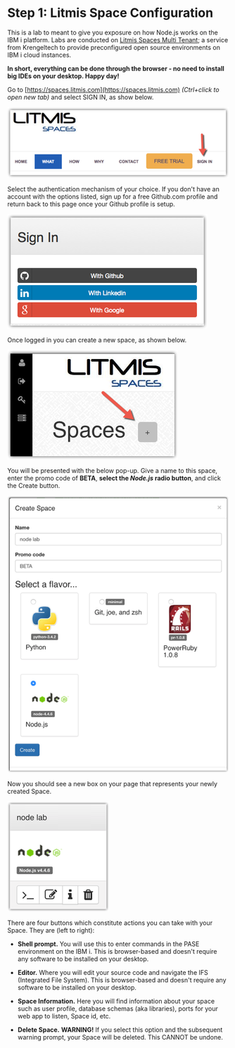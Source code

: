 # Step 1: Litmis Space Configuration

This is a lab to meant to give you exposure on how Node.js works on the IBM i platform. Labs are conducted on [Litmis Spaces Multi Tenant](http://litmis.com/spaces); a service from Krengeltech to provide preconfigured open source environments on IBM i cloud instances.  

**In short, everything can be done through the browser - no need to install big IDEs on your desktop. Happy day!**

Go to [https://spaces.litmis.com](https://spaces.litmis.com) *(Ctrl+click to open new tab)* and select SIGN IN, as show below.

![image alt text](img/image_0.png)

Select the authentication mechanism of your choice. If you don't have an account with the options listed, sign up for a free Github.com profile and return back to this page once your Github profile is setup.

![image alt text](img/image_1.png)

Once logged in you can create a new space, as shown below.

![image alt text](img/image_2.png)

You will be presented with the below pop-up. Give a name to this space, enter the promo code of **BETA**, **select the ****_Node.js_**** radio button**, and click the Create button.

![image alt text](img/image_3.png)

Now you should see a new box on your page that represents your newly created Space.

![image alt text](img/image_4.png)

There are four buttons which constitute actions you can take with your Space. They are (left to right):

* **Shell prompt.** You will use this to enter commands in the PASE environment on the IBM i. This is browser-based and doesn't require any software to be installed on your desktop.

* **Editor.** Where you will edit your source code and navigate the IFS (Integrated File System). This is browser-based and doesn't require any software to be installed on your desktop.

* **Space Information.** Here you will find information about your space such as user profile, database schemas (aka libraries), ports for your web app to listen, Space id, etc.

* **Delete Space.** **WARNING!** If you select this option and the subsequent warning prompt, your Space will be deleted. This CANNOT be undone.